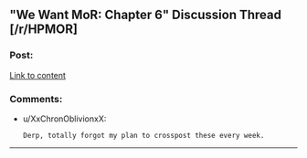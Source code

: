 ## "We Want MoR: Chapter 6" Discussion Thread [/r/HPMOR]

### Post:

[Link to content](https://www.reddit.com/r/HPMOR/comments/dy2zwp/we_want_mor_chapter_6_discussion_thread)

### Comments:

- u/XxChronOblivionxX:
  ```
  Derp, totally forgot my plan to crosspost these every week.
  ```

---

